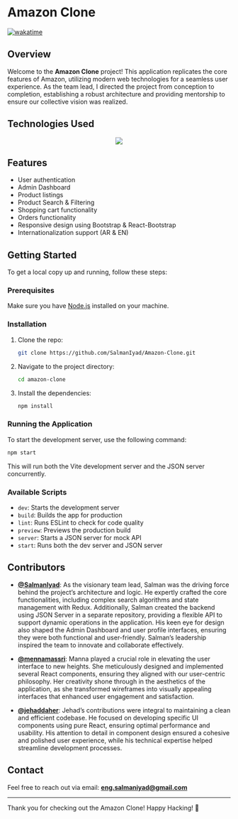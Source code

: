 # Amazon Clone
[![wakatime](https://wakatime.com/badge/user/8bfe825c-8d08-480c-b144-2db0d5ec5057/project/54473db7-1e57-4b33-ab9e-9cf0ddfb127e.svg)](https://wakatime.com/badge/user/8bfe825c-8d08-480c-b144-2db0d5ec5057/project/54473db7-1e57-4b33-ab9e-9cf0ddfb127e)

## Overview

Welcome to the **Amazon Clone** project! This application replicates the core features of Amazon, utilizing modern web technologies for a seamless user experience. As the team lead, I directed the project from conception to completion, establishing a robust architecture and providing mentorship to ensure our collective vision was realized.

## Technologies Used

<p align="center">
  <a href="https://skillicons.dev">
    <img src="https://skillicons.dev/icons?i=js,react,redux,vite,materialui,bootstrap&perline=8" />
  </a>
</p>

## Features

- User authentication
- Admin Dashboard
- Product listings
- Product Search & Filtering
- Shopping cart functionality
- Orders functionality
- Responsive design using Bootstrap & React-Bootstrap
- Internationalization support (AR & EN)

## Getting Started

To get a local copy up and running, follow these steps:

### Prerequisites

Make sure you have [Node.js](https://nodejs.org/) installed on your machine.

### Installation

1. Clone the repo:
   ```bash
   git clone https://github.com/SalmanIyad/Amazon-Clone.git
   ```
2. Navigate to the project directory:
   ```bash
   cd amazon-clone
   ```
3. Install the dependencies:
   ```bash
   npm install
   ```

### Running the Application

To start the development server, use the following command:

```bash
npm start
```

This will run both the Vite development server and the JSON server concurrently.

### Available Scripts

- `dev`: Starts the development server
- `build`: Builds the app for production
- `lint`: Runs ESLint to check for code quality
- `preview`: Previews the production build
- `server`: Starts a JSON server for mock API
- `start`: Runs both the dev server and JSON server

## Contributors

- **[@SalmanIyad](https://github.com/SalmanIyad)**: As the visionary team lead, Salman was the driving force behind the project’s architecture and logic. He expertly crafted the core functionalities, including complex search algorithms and state management with Redux. Additionally, Salman created the backend using JSON Server in a separate repository, providing a flexible API to support dynamic operations in the application. His keen eye for design also shaped the Admin Dashboard and user profile interfaces, ensuring they were both functional and user-friendly. Salman’s leadership inspired the team to innovate and collaborate effectively.

- **[@mennamassri](https://github.com/mennamassri)**: Manna played a crucial role in elevating the user interface to new heights. She meticulously designed and implemented several React components, ensuring they aligned with our user-centric philosophy. Her creativity shone through in the aesthetics of the application, as she transformed wireframes into visually appealing interfaces that enhanced user engagement and satisfaction.

- **[@jehaddaher](https://github.com/jehaddaher)**: Jehad’s contributions were integral to maintaining a clean and efficient codebase. He focused on developing specific UI components using pure React, ensuring optimal performance and usability. His attention to detail in component design ensured a cohesive and polished user experience, while his technical expertise helped streamline development processes.

## Contact

Feel free to reach out via email: **[eng.salmaniyad@gmail.com](mailto:eng.salmaniyad@gmail.com)**

---

Thank you for checking out the Amazon Clone! Happy Hacking! 🎉
